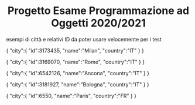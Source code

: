 # <h1 align="center">Progetto Esame Programmazione ad Oggetti 2020/2021</h1>



esempi di città e relativi ID da poter usare velocemente per i test



{
  "city":{
      "id":3173435,
      "name":"Milan",
      "country":"IT"
   }
}


{
  "city":{
      "id":3169070,
      "name":"Rome",
      "country":"IT"
   }
}

{
  "city":{
      "id":6542126,
      "name":"Ancona",
      "country":"IT"
   }
}

{
  "city":{
      "id":3181927,
      "name":"Bologna",
      "country":"IT"
   }
}

{
  "city":{
      "id":6550,
      "name":"Paris",
      "country":"FR"
   }
}


